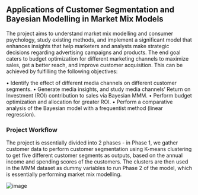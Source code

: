 ## Applications of Customer Segmentation and Bayesian Modelling in Market Mix Models

The project aims to understand market mix modelling and consumer psychology, study existing methods, and implement a significant model that enhances insights that help marketers and analysts make strategic decisions regarding advertising campaigns and products. The end goal caters to budget optimization for different marketing channels to maximize sales, get a better reach, and improve customer acquisition. This can be achieved by fulfilling the following objectives:

• Identify the effect of different media channels on different customer segments.
• Generate media insights, and study media channels’ Return on Investment (ROI) contribution to sales via Bayesian MMM.
• Perform budget optimization and allocation for greater ROI.
• Perform a comparative analysis of the Bayesian model with a frequentist method (linear regression).

### Project Workflow

The project is essentially divided into 2 phases - in Phase 1, we gather customer data to perform customer segmentation using K-means clustering to get five different customer segments as outputs, based on the annual income and spending scores of the customers. The clusters are then used in the MMM dataset as dummy variables to run Phase 2 of the model, which is essentially performing market mix modelling.

![image](https://github.com/rachitasingh26/MMM_app/assets/87617147/d75f63ff-5d3b-4090-862d-27c8df6bc7f3)


